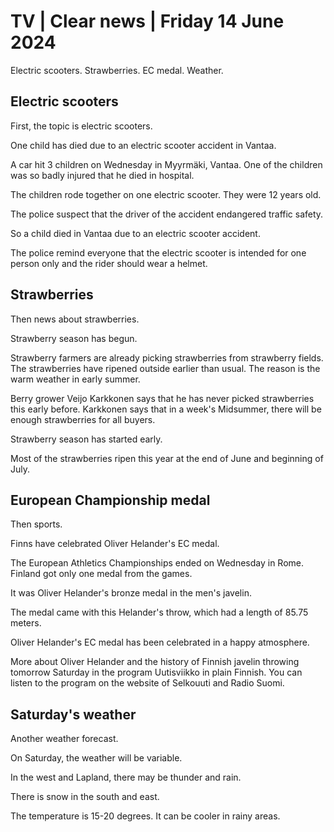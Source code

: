 # TV \| Clear news \| Friday 14 June 2024

Electric scooters. Strawberries. EC medal. Weather.

## Electric scooters

First, the topic is electric scooters.

One child has died due to an electric scooter accident in Vantaa.

A car hit 3 children on Wednesday in Myyrmäki, Vantaa. One of the children was so badly injured that he died in hospital.

The children rode together on one electric scooter. They were 12 years old.

The police suspect that the driver of the accident endangered traffic safety.

So a child died in Vantaa due to an electric scooter accident.

The police remind everyone that the electric scooter is intended for one person only and the rider should wear a helmet.

## Strawberries

Then news about strawberries.

Strawberry season has begun.

Strawberry farmers are already picking strawberries from strawberry fields. The strawberries have ripened outside earlier than usual. The reason is the warm weather in early summer.

Berry grower Veijo Karkkonen says that he has never picked strawberries this early before. Karkkonen says that in a week's Midsummer, there will be enough strawberries for all buyers.

Strawberry season has started early.

Most of the strawberries ripen this year at the end of June and beginning of July.

## European Championship medal

Then sports.

Finns have celebrated Oliver Helander's EC medal.

The European Athletics Championships ended on Wednesday in Rome. Finland got only one medal from the games.

It was Oliver Helander's bronze medal in the men's javelin.

The medal came with this Helander's throw, which had a length of 85.75 meters.

Oliver Helander's EC medal has been celebrated in a happy atmosphere.

More about Oliver Helander and the history of Finnish javelin throwing tomorrow Saturday in the program Uutisviikko in plain Finnish. You can listen to the program on the website of Selkouuti and Radio Suomi.

## Saturday's weather

Another weather forecast.

On Saturday, the weather will be variable.

In the west and Lapland, there may be thunder and rain.

There is snow in the south and east.

The temperature is 15-20 degrees. It can be cooler in rainy areas.

